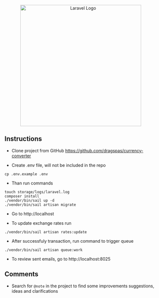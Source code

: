 <p align="center"><a href="https://laravel.com" target="_blank"><img src="https://raw.githubusercontent.com/laravel/art/master/logo-lockup/5%20SVG/2%20CMYK/1%20Full%20Color/laravel-logolockup-cmyk-red.svg" width="400" alt="Laravel Logo"></a></p>

## Instructions

- Clone project from GitHub https://github.com/dragspas/currency-converter

- Create .env file, will not be included in the repo

```
cp .env.example .env
```

- Than run commands

```
touch storage/logs/laravel.log
composer install
./vendor/bin/sail up -d
./vendor/bin/sail artisan migrate
```

- Go to http://localhost

- To update exchange rates run

```
./vendor/bin/sail artisan rates:update
```

- After successfuly transaction, run command to trigger queue

```
./vendor/bin/sail artisan queue:work
```

- To review sent emails, go to http://localhost:8025

## Comments

- Search for `@note` in the project to find some improvements suggestions, ideas and clarifications
